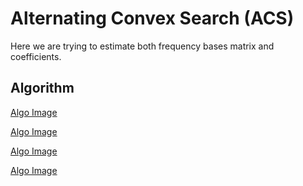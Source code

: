 # Alternating Convex Search (ACS)

Here we are trying to estimate both frequency bases matrix and coefficients.

## Algorithm

[Algo Image](readmeImages/algo.png)

[Algo Image](readmeImages/eq3.png)

[Algo Image](readmeImages/eq5.png)

[Algo Image](readmeImages/eq7.png)



